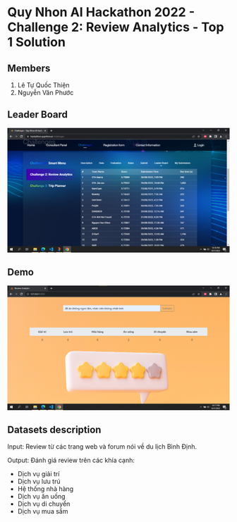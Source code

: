 # Quy Nhon AI Hackathon 2022 - Challenge 2: Review Analytics - Top 1 Solution
## Members
1. Lê Tự Quốc Thiện
2. Nguyễn Văn Phước

## Leader Board
<p align="center">
  <img src="/results/final_leaderboard.png" alt="animated" />
</p>

## Demo 
<p align="center">
  <img src="/results/demo_ui.png" alt="animated" />
</p>

## Datasets description
Input: Review từ các trang web và forum nói về du lịch Bình Định.

Output: Đánh giá review trên các khía cạnh:
- Dịch vụ giải trí
- Dịch vụ lưu trú 
- Hệ thống nhà hàng 
- Dịch vụ ăn uống
- Dịch vụ di chuyển
- Dịch vụ mua sắm

